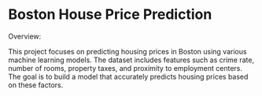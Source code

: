 # Boston House Price Prediction
Overview:

This project focuses on predicting housing prices in Boston using various machine learning models. The dataset includes features such as crime rate, number of rooms, property taxes, and proximity to employment centers. The goal is to build a model that accurately predicts housing prices based on these factors.
